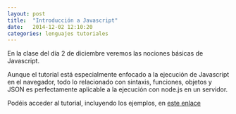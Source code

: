 ```yaml
---
layout: post
title:  "Introducción a Javascript"
date:   2014-12-02 12:10:20
categories: lenguajes tutoriales
---
```

En la clase del día 2 de diciembre veremos las nociones básicas de Javascript.

Aunque el tutorial está especialmente enfocado a la ejecución de Javascript en el navegador,
todo lo relacionado con sintaxis, funciones, objetos y JSON es perfectamente aplicable a la ejecución con node.js
en un servidor.

Podéis acceder al tutorial, incluyendo los ejemplos, en [este enlace](http://vrivas.github.io/javascript-2014.zip)
